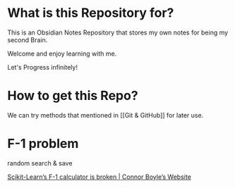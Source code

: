 # What is this Repository for?

This is an Obsidian Notes Repository that stores my own notes for being my second Brain.

Welcome and enjoy learning with me.

Let's Progress infinitely!

# How to get this Repo?

We can try methods that mentioned in [[Git & GitHub]] for later use.

# F-1 problem

random search & save

[Scikit-Learn’s F-1 calculator is broken | Connor Boyle’s Website](https://connorboyle.io/2023/12/17/sklearn-f1-bug.html)
